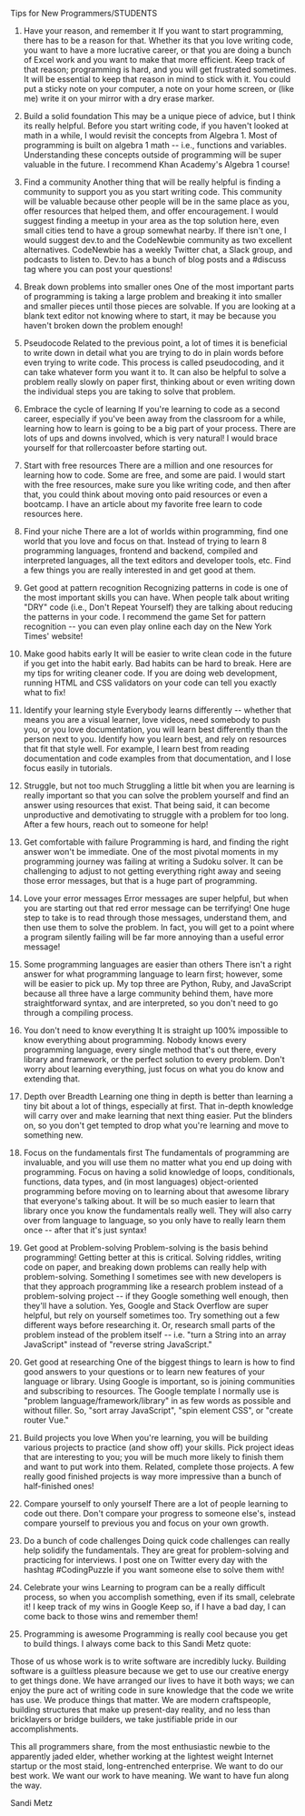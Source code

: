Tips for New Programmers/STUDENTS
1. Have your reason, and remember it
If you want to start programming, there has to be a reason for that. Whether its that you love writing code, you want to have a more lucrative career, or that you are doing a bunch of Excel work and you want to make that more efficient. Keep track of that reason; programming is hard, and you will get frustrated sometimes. It will be essential to keep that reason in mind to stick with it. You could put a sticky note on your computer, a note on your home screen, or (like me) write it on your mirror with a dry erase marker.

2. Build a solid foundation
This may be a unique piece of advice, but I think its really helpful. Before you start writing code, if you haven't looked at math in a while, I would revisit the concepts from Algebra 1. Most of programming is built on algebra 1 math -- i.e., functions and variables. Understanding these concepts outside of programming will be super valuable in the future. I recommend Khan Academy's Algebra 1 course!

3. Find a community
Another thing that will be really helpful is finding a community to support you as you start writing code. This community will be valuable because other people will be in the same place as you, offer resources that helped them, and offer encouragement. I would suggest finding a meetup in your area as the top solution here, even small cities tend to have a group somewhat nearby. If there isn't one, I would suggest dev.to and the CodeNewbie community as two excellent alternatives. CodeNewbie has a weekly Twitter chat, a Slack group, and podcasts to listen to. Dev.to has a bunch of blog posts and a #discuss tag where you can post your questions!

4. Break down problems into smaller ones
One of the most important parts of programming is taking a large problem and breaking it into smaller and smaller pieces until those pieces are solvable. If you are looking at a blank text editor not knowing where to start, it may be because you haven't broken down the problem enough!

5. Pseudocode
Related to the previous point, a lot of times it is beneficial to write down in detail what you are trying to do in plain words before even trying to write code. This process is called pseudocoding, and it can take whatever form you want it to. It can also be helpful to solve a problem really slowly on paper first, thinking about or even writing down the individual steps you are taking to solve that problem.

6. Embrace the cycle of learning
If you're learning to code as a second career, especially if you've been away from the classroom for a while, learning how to learn is going to be a big part of your process. There are lots of ups and downs involved, which is very natural! I would brace yourself for that rollercoaster before starting out.

7. Start with free resources
There are a million and one resources for learning how to code. Some are free, and some are paid. I would start with the free resources, make sure you like writing code, and then after that, you could think about moving onto paid resources or even a bootcamp. I have an article about my favorite free learn to code resources here.

8. Find your niche
There are a lot of worlds within programming, find one world that you love and focus on that. Instead of trying to learn 8 programming languages, frontend and backend, compiled and interpreted languages, all the text editors and developer tools, etc. Find a few things you are really interested in and get good at them.

9. Get good at pattern recognition
Recognizing patterns in code is one of the most important skills you can have. When people talk about writing "DRY" code (i.e., Don't Repeat Yourself) they are talking about reducing the patterns in your code. I recommend the game Set for pattern recognition -- you can even play online each day on the New York Times' website!

10. Make good habits early
It will be easier to write clean code in the future if you get into the habit early. Bad habits can be hard to break. Here are my tips for writing cleaner code. If you are doing web development, running HTML and CSS validators on your code can tell you exactly what to fix!

11. Identify your learning style
Everybody learns differently -- whether that means you are a visual learner, love videos, need somebody to push you, or you love documentation, you will learn best differently than the person next to you. Identify how you learn best, and rely on resources that fit that style well. For example, I learn best from reading documentation and code examples from that documentation, and I lose focus easily in tutorials.

12. Struggle, but not too much
Struggling a little bit when you are learning is really important so that you can solve the problem yourself and find an answer using resources that exist. That being said, it can become unproductive and demotivating to struggle with a problem for too long. After a few hours, reach out to someone for help!

13. Get comfortable with failure
Programming is hard, and finding the right answer won't be immediate. One of the most pivotal moments in my programming journey was failing at writing a Sudoku solver. It can be challenging to adjust to not getting everything right away and seeing those error messages, but that is a huge part of programming.

14. Love your error messages
Error messages are super helpful, but when you are starting out that red error message can be terrifying! One huge step to take is to read through those messages, understand them, and then use them to solve the problem. In fact, you will get to a point where a program silently failing will be far more annoying than a useful error message!

15. Some programming languages are easier than others
There isn't a right answer for what programming language to learn first; however, some will be easier to pick up. My top three are Python, Ruby, and JavaScript because all three have a large community behind them, have more straightforward syntax, and are interpreted, so you don't need to go through a compiling process.

16. You don't need to know everything
It is straight up 100% impossible to know everything about programming. Nobody knows every programming language, every single method that's out there, every library and framework, or the perfect solution to every problem. Don't worry about learning everything, just focus on what you do know and extending that.

17. Depth over Breadth
Learning one thing in depth is better than learning a tiny bit about a lot of things, especially at first. That in-depth knowledge will carry over and make learning that next thing easier. Put the blinders on, so you don't get tempted to drop what you're learning and move to something new.

18. Focus on the fundamentals first
The fundamentals of programming are invaluable, and you will use them no matter what you end up doing with programming. Focus on having a solid knowledge of loops, conditionals, functions, data types, and (in most languages) object-oriented programming before moving on to learning about that awesome library that everyone's talking about. It will be so much easier to learn that library once you know the fundamentals really well. They will also carry over from language to language, so you only have to really learn them once -- after that it's just syntax!

19. Get good at Problem-solving
Problem-solving is the basis behind programming! Getting better at this is critical. Solving riddles, writing code on paper, and breaking down problems can really help with problem-solving. Something I sometimes see with new developers is that they approach programming like a research problem instead of a problem-solving project -- if they Google something well enough, then they'll have a solution. Yes, Google and Stack Overflow are super helpful, but rely on yourself sometimes too. Try something out a few different ways before researching it. Or, research small parts of the problem instead of the problem itself -- i.e. "turn a String into an array JavaScript" instead of "reverse string JavaScript."

20. Get good at researching
One of the biggest things to learn is how to find good answers to your questions or to learn new features of your language or library. Using Google is important, so is joining communities and subscribing to resources. The Google template I normally use is "problem language/framework/library" in as few words as possible and without filler. So, "sort array JavaScript", "spin element CSS", or "create router Vue."

21. Build projects you love
When you're learning, you will be building various projects to practice (and show off) your skills. Pick project ideas that are interesting to you; you will be much more likely to finish them and want to put work into them. Related, complete those projects. A few really good finished projects is way more impressive than a bunch of half-finished ones!

22. Compare yourself to only yourself
There are a lot of people learning to code out there. Don't compare your progress to someone else's, instead compare yourself to previous you and focus on your own growth.

23. Do a bunch of code challenges
Doing quick code challenges can really help solidify the fundamentals. They are great for problem-solving and practicing for interviews. I post one on Twitter every day with the hashtag #CodingPuzzle if you want someone else to solve them with!

24. Celebrate your wins
Learning to program can be a really difficult process, so when you accomplish something, even if its small, celebrate it! I keep track of my wins in Google Keep so, if I have a bad day, I can come back to those wins and remember them!

25. Programming is awesome
Programming is really cool because you get to build things. I always come back to this Sandi Metz quote:

Those of us whose work is to write software are incredibly lucky. Building software is a guiltless pleasure because we get to use our creative energy to get things done. We have arranged our lives to have it both ways; we can enjoy the pure act of writing code in sure knowledge that the code we write has use. We produce things that matter. We are modern craftspeople, building structures that make up present-day reality, and no less than bricklayers or bridge builders, we take justifiable pride in our accomplishments.

This all programmers share, from the most enthusiastic newbie to the apparently jaded elder, whether working at the lightest weight Internet startup or the most staid, long-entrenched enterprise. We want to do our best work. We want our work to have meaning. We want to have fun along the way.

Sandi Metz
